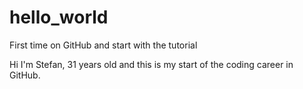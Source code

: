 # hello_world
First time on GitHub and start with the tutorial

Hi I'm Stefan, 31 years old and this is my start of the coding career in GitHub.
